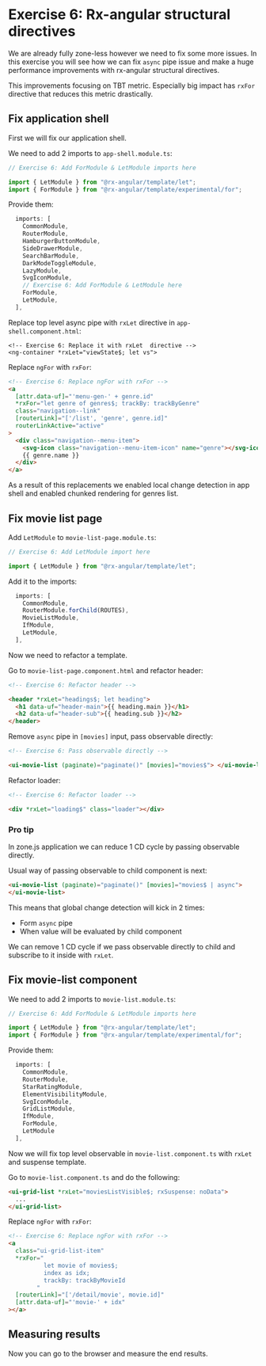 # Exercise 6: Rx-angular structural directives

We are already fully zone-less however we need to fix some more issues.
In this exercise you will see how we can fix `async` pipe issue and make a huge performance improvements with rx-angular structural directives.

This improvements focusing on TBT metric. Especially big impact has `rxFor` directive that reduces this metric drastically.

## Fix application shell

First we will fix our application shell.

We need to add 2 imports to `app-shell.module.ts`:

```typescript
// Exercise 6: Add ForModule & LetModule imports here

import { LetModule } from "@rx-angular/template/let";
import { ForModule } from "@rx-angular/template/experimental/for";
```

Provide them:

```typescript
  imports: [
    CommonModule,
    RouterModule,
    HamburgerButtonModule,
    SideDrawerModule,
    SearchBarModule,
    DarkModeToggleModule,
    LazyModule,
    SvgIconModule,
    // Exercise 6: Add ForModule & LetModule here
    ForModule,
    LetModule,
  ],
```

Replace top level async pipe with `rxLet` directive in `app-shell.component.html`:

```
<!-- Exercise 6: Replace it with rxLet  directive -->
<ng-container *rxLet="viewState$; let vs">
```

Replace `ngFor` with `rxFor`:

```html
<!-- Exercise 6: Replace ngFor with rxFor -->
<a
  [attr.data-uf]="'menu-gen-' + genre.id"
  *rxFor="let genre of genres$; trackBy: trackByGenre"
  class="navigation--link"
  [routerLink]="['/list', 'genre', genre.id]"
  routerLinkActive="active"
>
  <div class="navigation--menu-item">
    <svg-icon class="navigation--menu-item-icon" name="genre"></svg-icon>
    {{ genre.name }}
  </div>
</a>
```

As a result of this replacements we enabled local change detection in app shell and enabled chunked rendering for genres list.

## Fix movie list page

Add `LetModule` to `movie-list-page.module.ts`:

```typescript
// Exercise 6: Add LetModule import here

import { LetModule } from "@rx-angular/template/let";
```

Add it to the imports:

```typescript
  imports: [
    CommonModule,
    RouterModule.forChild(ROUTES),
    MovieListModule,
    IfModule,
    LetModule,
  ],
```

Now we need to refactor a template.

Go to `movie-list-page.component.html` and refactor header:

```html
<!-- Exercise 6: Refactor header -->

<header *rxLet="headings$; let heading">
  <h1 data-uf="header-main">{{ heading.main }}</h1>
  <h2 data-uf="header-sub">{{ heading.sub }}</h2>
</header>
```

Remove `async` pipe in `[movies]` input, pass observable directly:

```html
<!-- Exercise 6: Pass observable directly -->

<ui-movie-list (paginate)="paginate()" [movies]="movies$"> </ui-movie-list>
```

Refactor loader:

```html
<!-- Exercise 6: Refactor loader -->

<div *rxLet="loading$" class="loader"></div>
```

### Pro tip

In zone.js application we can reduce 1 CD cycle by passing observable directly.

Usual way of passing observable to child component is next:

```html
<ui-movie-list (paginate)="paginate()" [movies]="movies$ | async">
</ui-movie-list>
```

This means that global change detection will kick in 2 times:

- Form `async` pipe
- When value will be evaluated by child component

We can remove 1 CD cycle if we pass observable directly to child and subscribe to it inside with `rxLet`.

## Fix movie-list component

We need to add 2 imports to `movie-list.module.ts`:

```typescript
// Exercise 6: Add ForModule & LetModule imports here

import { LetModule } from "@rx-angular/template/let";
import { ForModule } from "@rx-angular/template/experimental/for";
```

Provide them:

```typescript
  imports: [
    CommonModule,
    RouterModule,
    StarRatingModule,
    ElementVisibilityModule,
    SvgIconModule,
    GridListModule,
    IfModule,
    ForModule,
    LetModule
  ],
```

Now we will fix top level observable in `movie-list.component.ts` with `rxLet` and suspense template.

Go to `movie-list.component.ts` and do the following:

```html
<ui-grid-list *rxLet="moviesListVisible$; rxSuspense: noData">
  ...
</ui-grid-list>
```

Replace `ngFor` with `rxFor`:

```html
<!-- Exercise 6: Replace ngFor with rxFor -->
<a
  class="ui-grid-list-item"
  *rxFor="
          let movie of movies$;
          index as idx;
          trackBy: trackByMovieId
        "
  [routerLink]="['/detail/movie', movie.id]"
  [attr.data-uf]="'movie-' + idx"
></a>
```

## Measuring results

Now you can go to the browser and measure the end results.
